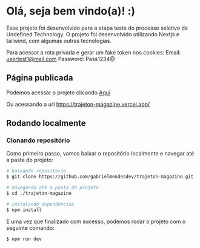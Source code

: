 # Olá, seja bem vindo(a)! :)

Esse projeto foi desenvolvido para a etapa teste do processo seletivo da Undefined Technology.
O projeto foi desenvolvido utilizando Nextjs e tailwind, com algumas outras tecnologias.

Para acessar a rota privada e gerar um fake token nos cookies:
Email: usertest1@mail.com
Password: Pass1234@

## Página publicada

Podemos acessar o projeto clicando <a href="https://trajeton-magazine.vercel.app/">Aqui</a>

Ou acessando a url https://trajeton-magazine.vercel.app/

## Rodando localmente

### Clonando repositório

Como primeiro passo, vamos baixar o repositório localmente e navegar até a pasta do projeto:

```sh
# baixando repositório
$ git clone https://github.com/gabrielmendesdev/trajeton-magazine.git

# navegando até a pasta do projeto
$ cd ./trajeton-magazine
```

```sh
# instalando dependências
$ npm install
```

E uma vez que finalizado com sucesso, podemos rodar o projeto com o seguinte comando:

```sh
$ npm run dev
```
